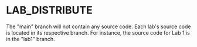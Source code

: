 # LAB_DISTRIBUTE
The "main" branch will not contain any source code. Each lab's source code is located in its respective branch. For instance, the source code for Lab 1 is in the "lab1" branch.
